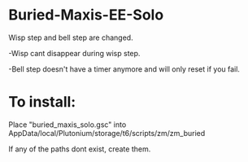 # Buried-Maxis-EE-Solo

Wisp step and bell step are changed.

-Wisp cant disappear during wisp step.

-Bell step doesn't have a timer anymore and will only reset if you fail.




# To install:

Place "buried_maxis_solo.gsc" into AppData/local/Plutonium/storage/t6/scripts/zm/zm_buried

If any of the paths dont exist, create them.
